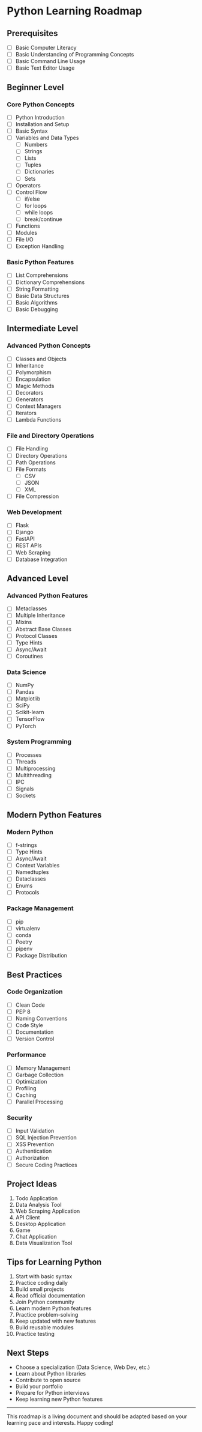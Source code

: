 # Python Learning Roadmap

## Prerequisites
- [ ] Basic Computer Literacy
- [ ] Basic Understanding of Programming Concepts
- [ ] Basic Command Line Usage
- [ ] Basic Text Editor Usage

## Beginner Level

### Core Python Concepts
- [ ] Python Introduction
- [ ] Installation and Setup
- [ ] Basic Syntax
- [ ] Variables and Data Types
  - [ ] Numbers
  - [ ] Strings
  - [ ] Lists
  - [ ] Tuples
  - [ ] Dictionaries
  - [ ] Sets
- [ ] Operators
- [ ] Control Flow
  - [ ] if/else
  - [ ] for loops
  - [ ] while loops
  - [ ] break/continue
- [ ] Functions
- [ ] Modules
- [ ] File I/O
- [ ] Exception Handling

### Basic Python Features
- [ ] List Comprehensions
- [ ] Dictionary Comprehensions
- [ ] String Formatting
- [ ] Basic Data Structures
- [ ] Basic Algorithms
- [ ] Basic Debugging

## Intermediate Level

### Advanced Python Concepts
- [ ] Classes and Objects
- [ ] Inheritance
- [ ] Polymorphism
- [ ] Encapsulation
- [ ] Magic Methods
- [ ] Decorators
- [ ] Generators
- [ ] Context Managers
- [ ] Iterators
- [ ] Lambda Functions

### File and Directory Operations
- [ ] File Handling
- [ ] Directory Operations
- [ ] Path Operations
- [ ] File Formats
  - [ ] CSV
  - [ ] JSON
  - [ ] XML
- [ ] File Compression

### Web Development
- [ ] Flask
- [ ] Django
- [ ] FastAPI
- [ ] REST APIs
- [ ] Web Scraping
- [ ] Database Integration

## Advanced Level

### Advanced Python Features
- [ ] Metaclasses
- [ ] Multiple Inheritance
- [ ] Mixins
- [ ] Abstract Base Classes
- [ ] Protocol Classes
- [ ] Type Hints
- [ ] Async/Await
- [ ] Coroutines

### Data Science
- [ ] NumPy
- [ ] Pandas
- [ ] Matplotlib
- [ ] SciPy
- [ ] Scikit-learn
- [ ] TensorFlow
- [ ] PyTorch

### System Programming
- [ ] Processes
- [ ] Threads
- [ ] Multiprocessing
- [ ] Multithreading
- [ ] IPC
- [ ] Signals
- [ ] Sockets

## Modern Python Features

### Modern Python
- [ ] f-strings
- [ ] Type Hints
- [ ] Async/Await
- [ ] Context Variables
- [ ] Namedtuples
- [ ] Dataclasses
- [ ] Enums
- [ ] Protocols

### Package Management
- [ ] pip
- [ ] virtualenv
- [ ] conda
- [ ] Poetry
- [ ] pipenv
- [ ] Package Distribution

## Best Practices

### Code Organization
- [ ] Clean Code
- [ ] PEP 8
- [ ] Naming Conventions
- [ ] Code Style
- [ ] Documentation
- [ ] Version Control

### Performance
- [ ] Memory Management
- [ ] Garbage Collection
- [ ] Optimization
- [ ] Profiling
- [ ] Caching
- [ ] Parallel Processing

### Security
- [ ] Input Validation
- [ ] SQL Injection Prevention
- [ ] XSS Prevention
- [ ] Authentication
- [ ] Authorization
- [ ] Secure Coding Practices

## Project Ideas
1. Todo Application
2. Data Analysis Tool
3. Web Scraping Application
4. API Client
5. Desktop Application
6. Game
7. Chat Application
8. Data Visualization Tool

## Tips for Learning Python
1. Start with basic syntax
2. Practice coding daily
3. Build small projects
4. Read official documentation
5. Join Python community
6. Learn modern Python features
7. Practice problem-solving
8. Keep updated with new features
9. Build reusable modules
10. Practice testing

## Next Steps
- Choose a specialization (Data Science, Web Dev, etc.)
- Learn about Python libraries
- Contribute to open source
- Build your portfolio
- Prepare for Python interviews
- Keep learning new Python features

---

This roadmap is a living document and should be adapted based on your learning pace and interests. Happy coding!